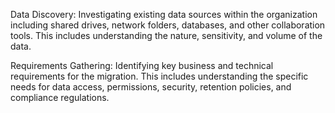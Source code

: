 Data Discovery: Investigating existing data sources within the organization including shared drives, network folders, databases, and other collaboration tools. This includes understanding the nature, sensitivity, and volume of the data.

Requirements Gathering: Identifying key business and technical requirements for the migration. This includes understanding the specific needs for data access, permissions, security, retention policies, and compliance regulations.